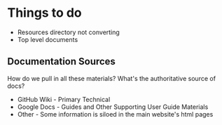 Things to do
============

- Resources directory not converting
- Top level documents

Documentation Sources
---------------------

How do we pull in all these materials? What's the authoritative source of docs?

- GitHub Wiki - Primary Technical
- Google Docs - Guides and Other Supporting User Guide Materials
- Other - Some information is siloed in the main website's html pages
